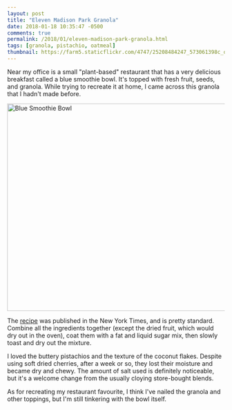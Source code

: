 ```yaml
---
layout: post
title: "Eleven Madison Park Granola"
date: 2018-01-18 10:35:47 -0500
comments: true
permalink: /2018/01/eleven-madison-park-granola.html
tags: [granola, pistachio, oatmeal]
thumbnail: https://farm5.staticflickr.com/4747/25208484247_573061398c_q.jpg
---
```


Near my office is a small "plant-based" restaurant that has a very
delicious breakfast called a blue smoothie bowl. It's topped with
fresh fruit, seeds, and granola. While trying to recreate it at home,
I came across this granola that I hadn't made before.

<a data-flickr-embed="true"  href="https://www.flickr.com/photos/gnuf/25208484247/in/dateposted/" title="Blue Smoothie Bowl"><img src="https://farm5.staticflickr.com/4747/25208484247_573061398c_z.jpg" width="640" height="480" alt="Blue Smoothie Bowl"></a><script async src="//embedr.flickr.com/assets/client-code.js" charset="utf-8"></script>

The [recipe](https://cooking.nytimes.com/recipes/1014304-eleven-madison-park-granola)
was published in the New York Times, and is pretty standard. Combine all the ingredients
together (except the dried fruit, which would dry out in the oven), coat them
with a fat and liquid sugar mix, then slowly toast and dry out the mixture.

I loved the buttery pistachios and the texture of the coconut flakes. Despite using
soft dried cherries, after a week or so, they lost their moisture and became
dry and chewy. The amount of salt used is definitely noticeable, but it's
a welcome change from the usually cloying store-bought blends.

As for recreating my restaurant favourite, I think I've nailed the
granola and other toppings, but I'm still tinkering with the bowl
itself.
